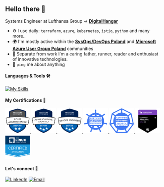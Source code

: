 ## Hello there 👋

Systems Engineer at Lufthansa Group -> [**DigitalHangar**](http://digitalhangar.aero)<br>

- ⚙️ I use daily: `terraform`, `azure`, `kubernetes`, `istio`, `python` and many more..
- 🌍 I'm mostly active within the [**SysOps/DevOps Poland**](https://www.sysopspolska.pl) and [**Microsoft Azure User Group Poland**](https://www.meetup.com/pl-PL/microsoft-azure-users-group-poland/) communities
- 🏃 Separate from work I'm a caring father, runner, reader and enthusiast of innovative technologies.
- 💬 `ping` me about anything


#### Languages & Tools 🛠

[![My Skills](https://skillicons.dev/icons?i=terraform,azure,kubernetes,git,py,go,linux,bash,elasticsearch,cloudflare)](https://skillicons.dev)


#### My Certifications 💯

<a href="https://learn.microsoft.com/api/credentials/share/en-us/BORECKIMIKOLAJ-6994/5706983D76D382EA?sharingId=D9D288E5A9AF06BA">
    <img src="certifications/az-104.png" alt="AZ-104" width="80">
</a>

<a href="https://learn.microsoft.com/api/credentials/share/en-us/BORECKIMIKOLAJ-6994/36A494E64272B34B?sharingId=D9D288E5A9AF06BA">
    <img src="certifications/az-305.png" alt="AZ-305" width="80">
</a>

<a href="https://learn.microsoft.com/api/credentials/share/en-us/BORECKIMIKOLAJ-6994/F0F842A5AC2A8444?sharingId=D9D288E5A9AF06BA">
    <img src="certifications/az-400.png" alt="AZ-400" width="80">
</a>

<a href="https://www.credly.com/badges/745a5163-0b3b-4f57-9232-60daab50e367/public_url">
    <img src="certifications/cka.png" alt="CKA" width="80">
</a>

<a href="https://www.credly.com/badges/68689ef2-25ff-460c-8985-a9e9de145ace/public_url">
    <img src="certifications/cks.png" alt="CKS" width="80">
</a>

<a href="https://www.credly.com/badges/c5215e97-b125-412a-8926-e263e62b2cbc/public_url">
    <img src="certifications/tf.png" alt="Terraform" width="80">
</a>

<a href="https://www.credly.com/badges/ecb8367e-5c84-4810-bf75-bf304fea7fe5/public_url">
    <img src="certifications/lfcs.png" alt="LFCS" width="80">
</a>


#### Let's connect 🤝

[![LinkedIn](https://img.shields.io/badge/LinkedIn-blue?style=for-the-badge&logo=Linkedin&logoColor=white)](https://www.linkedin.com/in/mikolajborecki/)
[![Email](https://img.shields.io/badge/Email-D14836?style=for-the-badge&logo=Gmail&logoColor=white)](mailto:mikolaj.borecki1@gmail.com)
